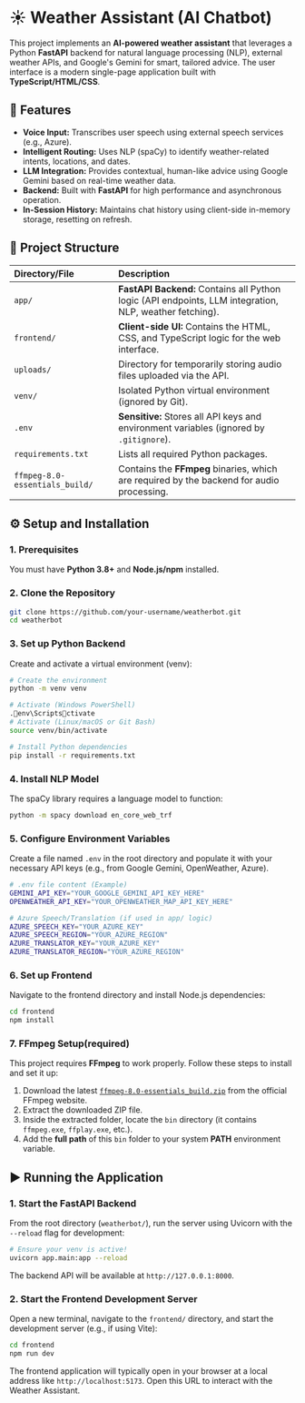 # ☀️ Weather Assistant (AI Chatbot)

This project implements an **AI-powered weather assistant** that leverages a Python **FastAPI** backend for natural language processing (NLP), external weather APIs, and Google's Gemini for smart, tailored advice. The user interface is a modern single-page application built with **TypeScript/HTML/CSS**.

## 🚀 Features

- **Voice Input:** Transcribes user speech using external speech services (e.g., Azure).
- **Intelligent Routing:** Uses NLP (spaCy) to identify weather-related intents, locations, and dates.
- **LLM Integration:** Provides contextual, human-like advice using Google Gemini based on real-time weather data.
- **Backend:** Built with **FastAPI** for high performance and asynchronous operation.
- **In-Session History:** Maintains chat history using client-side in-memory storage, resetting on refresh.

## 📁 Project Structure

| Directory/File                 | Description                                                                                             |
| :----------------------------- | :------------------------------------------------------------------------------------------------------ |
| `app/`                         | **FastAPI Backend:** Contains all Python logic (API endpoints, LLM integration, NLP, weather fetching). |
| `frontend/`                    | **Client-side UI:** Contains the HTML, CSS, and TypeScript logic for the web interface.                 |
| `uploads/`                     | Directory for temporarily storing audio files uploaded via the API.                                     |
| `venv/`                        | Isolated Python virtual environment (ignored by Git).                                                   |
| `.env`                         | **Sensitive:** Stores all API keys and environment variables (ignored by `.gitignore`).                 |
| `requirements.txt`             | Lists all required Python packages.                                                                     |
| `ffmpeg-8.0-essentials_build/` | Contains the **FFmpeg** binaries, which are required by the backend for audio processing.               |

## ⚙️ Setup and Installation

### 1. Prerequisites

You must have **Python 3.8+** and **Node.js/npm** installed.

### 2. Clone the Repository

```bash
git clone https://github.com/your-username/weatherbot.git
cd weatherbot
```

### 3. Set up Python Backend

Create and activate a virtual environment (venv):

```bash
# Create the environment
python -m venv venv

# Activate (Windows PowerShell)
.env\Scriptsctivate
# Activate (Linux/macOS or Git Bash)
source venv/bin/activate

# Install Python dependencies
pip install -r requirements.txt
```

### 4. Install NLP Model

The spaCy library requires a language model to function:

```bash
python -m spacy download en_core_web_trf
```

### 5. Configure Environment Variables

Create a file named `.env` in the root directory and populate it with your necessary API keys (e.g., from Google Gemini, OpenWeather, Azure).

```bash
# .env file content (Example)
GEMINI_API_KEY="YOUR_GOOGLE_GEMINI_API_KEY_HERE"
OPENWEATHER_API_KEY="YOUR_OPENWEATHER_MAP_API_KEY_HERE"

# Azure Speech/Translation (if used in app/ logic)
AZURE_SPEECH_KEY="YOUR_AZURE_KEY"
AZURE_SPEECH_REGION="YOUR_AZURE_REGION"
AZURE_TRANSLATOR_KEY="YOUR_AZURE_KEY"
AZURE_TRANSLATOR_REGION="YOUR_AZURE_REGION"
```

### 6. Set up Frontend

Navigate to the frontend directory and install Node.js dependencies:

```bash
cd frontend
npm install
```

### 7. FFmpeg Setup(required)

This project requires **FFmpeg** to work properly. Follow these steps to install and set it up:

1. Download the latest [`ffmpeg-8.0-essentials_build.zip`](https://www.gyan.dev/ffmpeg/builds/) from the official FFmpeg website.
2. Extract the downloaded ZIP file.
3. Inside the extracted folder, locate the `bin` directory (it contains `ffmpeg.exe`, `ffplay.exe`, etc.).
4. Add the **full path** of this `bin` folder to your system **PATH** environment variable.

## ▶️ Running the Application

### 1. Start the FastAPI Backend

From the root directory (`weatherbot/`), run the server using Uvicorn with the `--reload` flag for development:

```bash
# Ensure your venv is active!
uvicorn app.main:app --reload
```

The backend API will be available at `http://127.0.0.1:8000`.

### 2. Start the Frontend Development Server

Open a new terminal, navigate to the `frontend/` directory, and start the development server (e.g., if using Vite):

```bash
cd frontend
npm run dev
```

The frontend application will typically open in your browser at a local address like `http://localhost:5173`. Open this URL to interact with the Weather Assistant.
